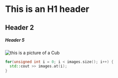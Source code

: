 # 
# This is an H1 header
## Header 2
##### Header 5


![this is a picture of a Cub](https://img.aeroexpo.online/images_ar/photo-g/175785-10902695.jpg)

```c++
for(unsigned int i = 0; i < images.size(); i++) {
  std::cout >> images.at(i);
}
```
